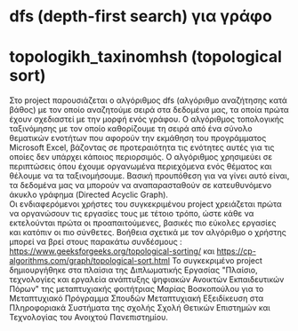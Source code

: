 # dfs (depth-first search) για γράφο
# topologikh_taxinomhsh (topological sort)
Στο project παρουσιάζεται ο αλγόριθμος dfs (αλγόριθμο αναζήτησης κατά βάθος) με τον οποίο αναζητούμε σειρά στα δεδομένα μας, τα οποία πρώτα έχουν σχεδιαστεί με την μορφή ενός γράφου. 
Ο αλγόριθμος τοπολογικής ταξινόμησης με τον οποίο καθορίζουμε τη σειρά από ένα σύνολο θεματικών ενοτήτων που αφορούν την εκμάθηση του προγράμματος Microsoft Excel, βάζοντας σε προτεραιότητα τις ενότητες αυτές για τις οποίες δεν υπάρχει κάποιος περιορσιμός. 
Ο αλγόριθμος χρησιμεύει σε περιπτώσεις όπου έχουμε οργανωμένα περιεχόμενα ενός θέματος και θέλουμε να τα ταξινομήσουμε. Βασική προυπόθεση για να γίνει αυτό είναι, τα δεδομένα μας να μπορούν να αναπαρασταθούν σε κατευθυνόμενο άκυκλο γράφημα (Directed Acyclic Graph).  
Οι ενδιαφερόμενοι χρήστες του συγκεκριμένου project χρειάζεται πρώτα να οργανώσουν τις εργασίες τους με τέτοιο τρόπο, ώστε κάθε να εκτελούνται πρώτα οι προαπαιτούμενες, βασικές πιο εύκολες εργασίες και κατόπιν οι πιο σύνθετες.
Βοήθεια σχετικά με τον αλγόριθμο ο χρήστης μπορεί να βρεί στους παρακάτω συνδέσμους : https://www.geeksforgeeks.org/topological-sorting/ και https://cp-algorithms.com/graph/topological-sort.html
Το συγκεκριμένο project δημιουργήθηκε στα πλαίσια της Διπλωματικής Εργασίας "Πλαίσιο, τεχνολογίες και εργαλεία ανάπτυξης ψηφιακών Ανοικτών Εκπαιδευτικών Πόρων" της μεταπτυχιακής φοιτήτριας Μαρίας Βοσκοπούλου για το Μεταπτυχιακό Πρόγραμμα Σπουδών Μεταπτυχιακή Εξειδίκευση στα Πληροφοριακά Συστήματα της σχολής Σχολή Θετικών Επιστημών και Τεχνολογίας του Ανοιχτού Πανεπιστημίου.  
